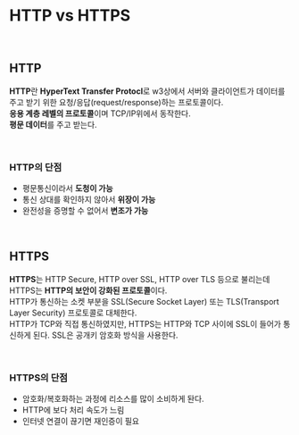 # HTTP vs HTTPS

<br>

## HTTP
**HTTP**란 **HyperText Transfer Protocl**로 w3상에서 서버와 클라이언트가 데이터를 주고 받기 위한 요청/응답(request/response)하는 프로토콜이다.  
**응용 계층 레벨의 프로토콜**이며 TCP/IP위에서 동작한다.  
**평문 데이터**를 주고 받는다.

<br>

  ### HTTP의 단점
  - 평문통신이라서 **도청이 가능**
  - 통신 상대를 확인하지 않아서 **위장이 가능**
  - 완전성을 증명할 수 없어서 **변조가 가능**

<br>

## HTTPS
**HTTPS**는 HTTP Secure, HTTP over SSL, HTTP over TLS 등으로 불리는데 HTTPS는 **HTTP의 보안이 강화된 프로토콜**이다.  
HTTP가 통신하는 소켓 부분을 SSL(Secure Socket Layer) 또는 TLS(Transport Layer Security) 프로토콜로 대체한다.  
HTTP가 TCP와 직접 통신하였지만, HTTPS는 HTTP와 TCP 사이에 SSL이 들어가 통신하게 된다.
SSL은 공개키 암호화 방식을 사용한다.

<br>

  ### HTTPS의 단점
  - 암호화/복호화하는 과정에 리소스를 많이 소비하게 돤다.
  - HTTP에 보다 처리 속도가 느림
  - 인터넷 연결이 끊기면 재인증이 필요
